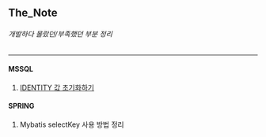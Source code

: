 ## The_Note
###### 개발하다 몰랐던/부족했던 부분 정리

--------------------------------------------

#### MSSQL
1. [IDENTITY 값 초기화하기](https://github.com/Lee-JeongEun-23/The_Note/blob/main/210908.md)


#### SPRING
1. Mybatis selectKey 사용 방법 정리
